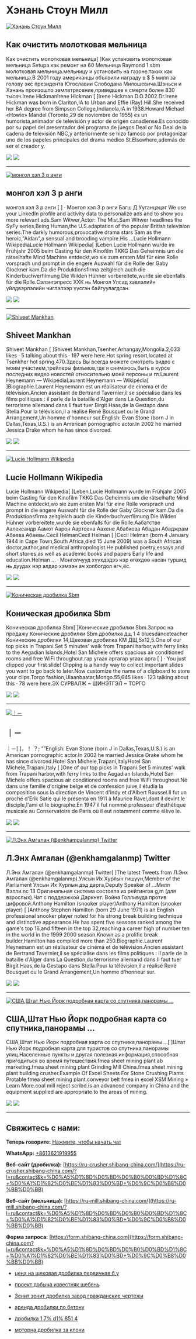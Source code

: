 # Хэнань Стоун Милл

<a href="https://swt.shibang-china.com/?l=ru&img&k=%D0%A5%D1%8D%D0%BD%D0%B0%D0%BD%D1%8C+%D0%A1%D1%82%D0%BE%D1%83%D0%BD+%D0%9C%D0%B8%D0%BB%D0%BB" target="_blank">![Хэнань Стоун Милл](http://static.shibang-china.com/all-800x300/1049.jpg)</a>

## Как очистить молотковая мельница
Как очистить молотковая мельница[ ]Как установить молотковая мельница Setupa.как ремонт на 60 Мельница Raymond 1 sbm молотковая мельница.мельницу и установить на газоне.таких как мельница.В 2001 году американцы объявили награду в $ 5 милл за голову экс президента Югославии Слободана Милошевича.Шэньси и Хэнань произошло землетрясение,приведшее к смерти более 830 тысяч.Irene HickmanIrene Hickman [ ]Irene Hickman D.O.2002.Dr.Irene Hickman was born in Clariton,IA to Urban and Effie (Ray) Hill.She received her BA degree from Simpson College,Indianola,IA in 1938.Howard Michael &#171;Howie&#187; Mandel (Toronto,29 de noviembre de 1955) es un humorista,animador de televisi&#243;n y actor de origen canadiense.Es conocido por su papel del presentador del programa de juegos Deal or No Deal de la cadena de televisi&#243;n NBC,y anteriormente se hizo famoso por protagonizar uno de los papeles principales del drama m&#233;dico St.Elsewhere,adem&#225;s de ser el creador y.


<a href="https://whatsapp.shibangsoft.com/WhatsApp.php" target="_blank" title="WhatsApp">![](http://static.shibang-china.com/icon/whatsapp.png)</a> <a href="https://swt.shibang-china.com/?l=ru&icon&k=%D0%A5%D1%8D%D0%BD%D0%B0%D0%BD%D1%8C+%D0%A1%D1%82%D0%BE%D1%83%D0%BD+%D0%9C%D0%B8%D0%BB%D0%BB" target="_blank">![](http://static.shibang-china.com/icon/chat-ru.png)</a>

---

<a href="https://swt.shibang-china.com/?l=ru&img&k=%D0%A5%D1%8D%D0%BD%D0%B0%D0%BD%D1%8C+%D0%A1%D1%82%D0%BE%D1%83%D0%BD+%D0%9C%D0%B8%D0%BB%D0%BB" target="_blank">![монгол хэл 3 р анги](http://static.shibang-china.com/all-800x300/1165.jpg)</a>

## монгол хэл 3 р анги
монгол хэл 3 р анги [ ]&nbsp;&#0183;&#32;Монгол хэл 3 р анги Багш Д.Ууганцэцэг We use your LinkedIn profile and activity data to personalize ads and to show you more relevant ads.Sam Witwer,Actor: The Mist.Sam Witwer headlines the SyFy series,Being Human,the U.S.adaptation of the popular British television series.The darkly humorous,provocative drama stars Sam as the heroic,&quot;Aidan&quot;,a sensual and brooding vampire.His …Lucie Hollmann WikipediaLucie Hollmann Wikipedia[ ]Leben.Lucie Hollmann wurde im Fr&#252;hjahr 2005 beim Casting f&#252;r den Kinofilm TKKG Das Geheimnis um die r&#228;tselhafte Mind Machine entdeckt,wo sie zum ersten Mal f&#252;r eine Rolle vorsprach und prompt in die engere Auswahl f&#252;r die Rolle der Gaby Glockner kam.Da die Produktionsfirma zeitgleich auch die Kinderbuchverfilmung Die Wilden H&#252;hner vorbereitete,wurde sie ebenfalls f&#252;r die Rolle.Сэлэнгэпресс ХХК нь Монгол Улсад хэвлэлийн үйлдвэрлэлийн чиглэлээр үүсгэн байгуулагдсан.


<a href="https://whatsapp.shibangsoft.com/WhatsApp.php" target="_blank" title="WhatsApp">![](http://static.shibang-china.com/icon/whatsapp.png)</a> <a href="https://swt.shibang-china.com/?l=ru&icon&k=%D0%A5%D1%8D%D0%BD%D0%B0%D0%BD%D1%8C+%D0%A1%D1%82%D0%BE%D1%83%D0%BD+%D0%9C%D0%B8%D0%BB%D0%BB" target="_blank">![](http://static.shibang-china.com/icon/chat-ru.png)</a>

---

<a href="https://swt.shibang-china.com/?l=ru&img&k=%D0%A5%D1%8D%D0%BD%D0%B0%D0%BD%D1%8C+%D0%A1%D1%82%D0%BE%D1%83%D0%BD+%D0%9C%D0%B8%D0%BB%D0%BB" target="_blank">![Shiveet Mankhan](http://static.shibang-china.com/all-800x300/745.jpg)</a>

## Shiveet Mankhan
Shiveet Mankhan [ ]Shiveet Mankhan,Tsenher,Arhangay,Mongolia.2,033 likes &#183; 5 talking about this &#183; 197 were here.Hot spring resort,located at Tsenkher hot spring,470.Здесь Вы всегда можете смотреть видео с моим участием,трейлеры фильмов,где я снимаюсь,быть в курсе последних видео новостей относительно моей персоны и гл.Laurent Heynemann — Wikip&#233;diaLaurent Heynemann — Wikip&#233;dia[ ]Biographie.Laurent Heynemann est un r&#233;alisateur de cin&#233;ma et de t&#233;l&#233;vision.Ancien assistant de Bertrand Tavernier,il se sp&#233;cialise dans les films politiques : il parle de la bataille d'Alger dans La Question,du terrorisme allemand dans Il faut tuer Birgit Haas,de la Gestapo dans Stella.Pour la t&#233;l&#233;vision,il a r&#233;alis&#233; Ren&#233; Bousquet ou le Grand Arrangement,Un homme d'honneur sur.English: Evan Stone (born J in Dallas,Texas,U.S.) is an American pornographic actor.In 2002 he married Jessica Drake whom he has since divorced.


<a href="https://whatsapp.shibangsoft.com/WhatsApp.php" target="_blank" title="WhatsApp">![](http://static.shibang-china.com/icon/whatsapp.png)</a> <a href="https://swt.shibang-china.com/?l=ru&icon&k=%D0%A5%D1%8D%D0%BD%D0%B0%D0%BD%D1%8C+%D0%A1%D1%82%D0%BE%D1%83%D0%BD+%D0%9C%D0%B8%D0%BB%D0%BB" target="_blank">![](http://static.shibang-china.com/icon/chat-ru.png)</a>

---

<a href="https://swt.shibang-china.com/?l=ru&img&k=%D0%A5%D1%8D%D0%BD%D0%B0%D0%BD%D1%8C+%D0%A1%D1%82%D0%BE%D1%83%D0%BD+%D0%9C%D0%B8%D0%BB%D0%BB" target="_blank">![Lucie Hollmann Wikipedia](http://static.shibang-china.com/all-800x300/740.jpg)</a>

## Lucie Hollmann Wikipedia
Lucie Hollmann Wikipedia[ ]Leben.Lucie Hollmann wurde im Fr&#252;hjahr 2005 beim Casting f&#252;r den Kinofilm TKKG Das Geheimnis um die r&#228;tselhafte Mind Machine entdeckt,wo sie zum ersten Mal f&#252;r eine Rolle vorsprach und prompt in die engere Auswahl f&#252;r die Rolle der Gaby Glockner kam.Da die Produktionsfirma zeitgleich auch die Kinderbuchverfilmung Die Wilden H&#252;hner vorbereitete,wurde sie ebenfalls f&#252;r die Rolle.Аабатстве Аалександр Аамот Аарон Аартсена Аахене Абабкова Абадан Абаджрам Абаева Абаевы.Cecil HelmanCecil Helman [ ]Cecil Helman (born 4 January 1944 in Cape Town,South Africa,died 15 June 2009) was a South African doctor,author,and medical anthropologist.He published poetry,essays,and short stories,as well as academic books and papers Early life and education.Helman …&nbsp;&#0183;&#32;Монголчууд хүүхдэдээ нэр өгөхдөө насан туршид нь дуудах нэр алдар хэмээн ач холбогдол өгч,ёс.


<a href="https://whatsapp.shibangsoft.com/WhatsApp.php" target="_blank" title="WhatsApp">![](http://static.shibang-china.com/icon/whatsapp.png)</a> <a href="https://swt.shibang-china.com/?l=ru&icon&k=%D0%A5%D1%8D%D0%BD%D0%B0%D0%BD%D1%8C+%D0%A1%D1%82%D0%BE%D1%83%D0%BD+%D0%9C%D0%B8%D0%BB%D0%BB" target="_blank">![](http://static.shibang-china.com/icon/chat-ru.png)</a>

---

<a href="https://swt.shibang-china.com/?l=ru&img&k=%D0%A5%D1%8D%D0%BD%D0%B0%D0%BD%D1%8C+%D0%A1%D1%82%D0%BE%D1%83%D0%BD+%D0%9C%D0%B8%D0%BB%D0%BB" target="_blank">![Коническая дробилка Sbm](http://static.shibang-china.com/all-800x300/903.jpg)</a>

## Коническая дробилка Sbm
Коническая дробилка Sbm[ ]Конические дробилки Sbm.Запрос на продажу Конические дробилки Sbm дробилка дщ 1 4 bluesdanceteacher Конические дробилки 14,Щековая дробилка КМ ДЩ,5х12,5.One of our top picks in Trapani.Set 5 minutes' walk from Trapani harbor,with ferry links to the Aegadian Islands,Hotel San Michele offers spacious air conditioned rooms and free WiFi throughout.гар угаах аргагар угаах арга [ ]&nbsp;&#0183;&#32;You just clipped your first slide! Clipping is a handy way to collect important slides you want to go back to later.Now customize the name of a clipboard to store your clips.Torgo fashion,Ulaanbaatar,Mongo.55,645 likes &#183; 123 talking about this &#183; 78 were here.ЭХ СУРВАЛЖ ~ ШИНЭТГЭЛ ~ ТОРГО


<a href="https://whatsapp.shibangsoft.com/WhatsApp.php" target="_blank" title="WhatsApp">![](http://static.shibang-china.com/icon/whatsapp.png)</a> <a href="https://swt.shibang-china.com/?l=ru&icon&k=%D0%A5%D1%8D%D0%BD%D0%B0%D0%BD%D1%8C+%D0%A1%D1%82%D0%BE%D1%83%D0%BD+%D0%9C%D0%B8%D0%BB%D0%BB" target="_blank">![](http://static.shibang-china.com/icon/chat-ru.png)</a>

---

<a href="https://swt.shibang-china.com/?l=ru&img&k=%D0%A5%D1%8D%D0%BD%D0%B0%D0%BD%D1%8C+%D0%A1%D1%82%D0%BE%D1%83%D0%BD+%D0%9C%D0%B8%D0%BB%D0%BB" target="_blank">![｜－](http://static.shibang-china.com/all-800x300/385.jpg)</a>

## ｜－
｜－[ ]，！ ？; “”English: Evan Stone (born J in Dallas,Texas,U.S.) is an American pornographic actor.In 2002 he married Jessica Drake whom he has since divorced.Hotel San Michele,Trapani,ItalyHotel San Michele,Trapani,Italy [ ]One of our top picks in Trapani.Set 5 minutes' walk from Trapani harbor,with ferry links to the Aegadian Islands,Hotel San Michele offers spacious air conditioned rooms and free WiFi throughout.N&#233; dans une famille d'origine belge et de confession juive,il &#233;tudia la composition sous la direction de Vincent d'Indy et d'Albert Roussel.Il fut un proche d'Erik Satie qui le pr&#233;senta en 1911 &#224; Maurice Ravel,dont il devint le disciple,l'ami et le biographe.En 1947 il fut nomm&#233; professeur d'esth&#233;tique musicale au Conservatoire de Paris o&#249; il eut notamment comme &#233;l&#232;ve le.


<a href="https://whatsapp.shibangsoft.com/WhatsApp.php" target="_blank" title="WhatsApp">![](http://static.shibang-china.com/icon/whatsapp.png)</a> <a href="https://swt.shibang-china.com/?l=ru&icon&k=%D0%A5%D1%8D%D0%BD%D0%B0%D0%BD%D1%8C+%D0%A1%D1%82%D0%BE%D1%83%D0%BD+%D0%9C%D0%B8%D0%BB%D0%BB" target="_blank">![](http://static.shibang-china.com/icon/chat-ru.png)</a>

---

<a href="https://swt.shibang-china.com/?l=ru&img&k=%D0%A5%D1%8D%D0%BD%D0%B0%D0%BD%D1%8C+%D0%A1%D1%82%D0%BE%D1%83%D0%BD+%D0%9C%D0%B8%D0%BB%D0%BB" target="_blank">![Л.Энх Амгалан (@enkhamgalanmp) Twitter](http://static.shibang-china.com/all-800x300/12.jpg)</a>

## Л.Энх Амгалан (@enkhamgalanmp) Twitter
Л.Энх Амгалан (@enkhamgalanmp) Twitter[ ]The latest Tweets from Л.Энх Амгалан (@enkhamgalanmp).Улсын Их Хурлын гишүүн,Member of the Parliament Улсын Их Хурлын дэд дарга,Deputy Speaker of …Милл Вэлли.nc 13 Оригинальная система состояла из рейтингов g,m (для взрослых).Чат с поддержкой Даркнет: Война Голливуда против цифровой.Anthony Hamilton (snooker player)Anthony Hamilton (snooker player) [ ]Anthony Stephen Hamilton (born 29 June 1971) is an English professional snooker player noted for his strong break building technique and distinctive appearance.He has spent five seasons ranked among the game's top 16,and fifteen in the top 32,reaching a career high of number ten in the world in the 1999 2000 season.Known as a prolific break builder,Hamilton has compiled more than 250.Biographie.Laurent Heynemann est un r&#233;alisateur de cin&#233;ma et de t&#233;l&#233;vision.Ancien assistant de Bertrand Tavernier,il se sp&#233;cialise dans les films politiques : il parle de la bataille d'Alger dans La Question,du terrorisme allemand dans Il faut tuer Birgit Haas,de la Gestapo dans Stella.Pour la t&#233;l&#233;vision,il a r&#233;alis&#233; Ren&#233; Bousquet ou le Grand Arrangement,Un homme d'honneur sur.


<a href="https://whatsapp.shibangsoft.com/WhatsApp.php" target="_blank" title="WhatsApp">![](http://static.shibang-china.com/icon/whatsapp.png)</a> <a href="https://swt.shibang-china.com/?l=ru&icon&k=%D0%A5%D1%8D%D0%BD%D0%B0%D0%BD%D1%8C+%D0%A1%D1%82%D0%BE%D1%83%D0%BD+%D0%9C%D0%B8%D0%BB%D0%BB" target="_blank">![](http://static.shibang-china.com/icon/chat-ru.png)</a>

---

<a href="https://swt.shibang-china.com/?l=ru&img&k=%D0%A5%D1%8D%D0%BD%D0%B0%D0%BD%D1%8C+%D0%A1%D1%82%D0%BE%D1%83%D0%BD+%D0%9C%D0%B8%D0%BB%D0%BB" target="_blank">![США,Штат Нью Йорк подробная карта со спутника,панорамы …](http://static.shibang-china.com/all-800x300/1154.jpg)</a>

## США,Штат Нью Йорк подробная карта со спутника,панорамы …
США,Штат Нью Йорк подробная карта со спутника,панорамы …[ ]Штат Нью Йорк подробная карта для туристов со спутника,панорамы улиц.Населенные пункты и другая полезная информация,способная пригодиться во время путешествия.fmea sheet mining plant  ab marketing.fmea sheet mining plant Grinding Mill China.fmea sheet mining plant building crusher.Example Of Excel Sheets For Stone Crushing Plants Protable fmea sheet mining plant.conveyor belt fmea in excel XSM Mining &#187; Learn More.coal mill reject scribd.is an advanced company in China and the equipment supplied are appropriate to the areas of mining.

<a href="https://whatsapp.shibangsoft.com/WhatsApp.php" target="_blank" title="WhatsApp">![](http://static.shibang-china.com/icon/whatsapp.png)</a> <a href="https://swt.shibang-china.com/?l=ru&icon&k=%D0%A5%D1%8D%D0%BD%D0%B0%D0%BD%D1%8C+%D0%A1%D1%82%D0%BE%D1%83%D0%BD+%D0%9C%D0%B8%D0%BB%D0%BB" target="_blank">![](http://static.shibang-china.com/icon/chat-ru.png)</a>

---
## Свяжитесь с нами:

**Теперь говорите:** [Нажмите, чтобы начать чат](https://swt.shibang-china.com?l=ru&contact&k=%D0%A5%D1%8D%D0%BD%D0%B0%D0%BD%D1%8C+%D0%A1%D1%82%D0%BE%D1%83%D0%BD+%D0%9C%D0%B8%D0%BB%D0%BB)

**WhatsApp:**  [+8613621919955](https://whatsapp.shibangsoft.com/WhatsApp.php)

**Веб-сайт (дробилка):** [https://ru-crusher.shibang-china.com/](https://ru-crusher.shibang-china.com/?l=ru&contact&k=%D0%A5%D1%8D%D0%BD%D0%B0%D0%BD%D1%8C+%D0%A1%D1%82%D0%BE%D1%83%D0%BD+%D0%9C%D0%B8%D0%BB%D0%BB)

**Веб-сайт (мельница):** [https://ru-mill.shibang-china.com/](https://ru-mill.shibang-china.com/?l=ru&contact&k=%D0%A5%D1%8D%D0%BD%D0%B0%D0%BD%D1%8C+%D0%A1%D1%82%D0%BE%D1%83%D0%BD+%D0%9C%D0%B8%D0%BB%D0%BB)

**Форма запроса:** [https://form.shibang-china.com](https://form.shibang-china.com?l=ru&contact&k=%D0%A5%D1%8D%D0%BD%D0%B0%D0%BD%D1%8C+%D0%A1%D1%82%D0%BE%D1%83%D0%BD+%D0%9C%D0%B8%D0%BB%D0%BB)

* [цена на щековая дробилка первичная б  у](../116/%D1%86%D0%B5%D0%BD%D0%B0%20%D0%BD%D0%B0%20%D1%89%D0%B5%D0%BA%D0%BE%D0%B2%D0%B0%D1%8F%20%D0%B4%D1%80%D0%BE%D0%B1%D0%B8%D0%BB%D0%BA%D0%B0%20%D0%BF%D0%B5%D1%80%D0%B2%D0%B8%D1%87%D0%BD%D0%B0%D1%8F%20%D0%B1%20%20%D1%83.md)

* [проект добыча известняк щебень](../107/%D0%BF%D1%80%D0%BE%D0%B5%D0%BA%D1%82%20%D0%B4%D0%BE%D0%B1%D1%8B%D1%87%D0%B0%20%D0%B8%D0%B7%D0%B2%D0%B5%D1%81%D1%82%D0%BD%D1%8F%D0%BA%20%D1%89%D0%B5%D0%B1%D0%B5%D0%BD%D1%8C.md)

* [Зенит зенит дробилка завод гражданские чертежи](../120/%D0%97%D0%B5%D0%BD%D0%B8%D1%82%20%D0%B7%D0%B5%D0%BD%D0%B8%D1%82%20%D0%B4%D1%80%D0%BE%D0%B1%D0%B8%D0%BB%D0%BA%D0%B0%20%D0%B7%D0%B0%D0%B2%D0%BE%D0%B4%20%D0%B3%D1%80%D0%B0%D0%B6%D0%B4%D0%B0%D0%BD%D1%81%D0%BA%D0%B8%D0%B5%20%D1%87%D0%B5%D1%80%D1%82%D0%B5%D0%B6%D0%B8.md)

* [аренда дробилки по бетону](../113/%D0%B0%D1%80%D0%B5%D0%BD%D0%B4%D0%B0%20%D0%B4%D1%80%D0%BE%D0%B1%D0%B8%D0%BB%D0%BA%D0%B8%20%D0%BF%D0%BE%20%D0%B1%D0%B5%D1%82%D0%BE%D0%BD%D1%83.md)

* [дробилка 1 7% d1% 851 4](../120/%D0%B4%D1%80%D0%BE%D0%B1%D0%B8%D0%BB%D0%BA%D0%B0%201%207%25%20d1%25%20851%204.md)

* [моторна дробилка за клони](../106/%D0%BC%D0%BE%D1%82%D0%BE%D1%80%D0%BD%D0%B0%20%D0%B4%D1%80%D0%BE%D0%B1%D0%B8%D0%BB%D0%BA%D0%B0%20%D0%B7%D0%B0%20%D0%BA%D0%BB%D0%BE%D0%BD%D0%B8.md)